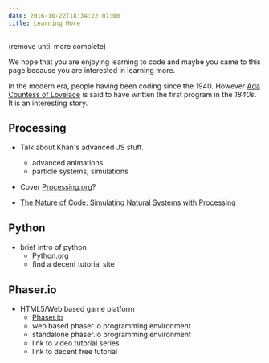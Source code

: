 ```yaml
---
date: 2016-10-22T18:34:22-07:00
title: Learning More
---
```


(remove until more complete)

We hope that you are enjoying learning to code and maybe you came to this page because you are interested in learning more.

In the modern era, people having been coding since the 1940.  However <a href="https://en.wikipedia.org/wiki/Ada_Lovelace" target="_blank">Ada Countess of Lovelace</a> is said to have written the first program in the *1840s*.  It is an interesting story.

## Processing

- Talk about Khan's advanced JS stuff.
	- advanced animations
	- particle systems, simulations

- Cover <a href="http://www.processing.org" target="_blank">Processing.org</a>?

- <a href="https://amzn.com/0985930802" target="_blank">The Nature of Code: Simulating Natural Systems with Processing</a>

## Python

- brief intro of python
	- <a href="http://python.org" target="_blank">Python.org</a>
	- find a decent tutorial site

## Phaser.io

- HTML5/Web based game platform
	- <a href="http://www.phaser.io" target="_blank">Phaser.io</a>
	- web based phaser.io programming environment
	- standalone phaser.io programming environment
	- link to video tutorial series
	- link to decent free tutorial